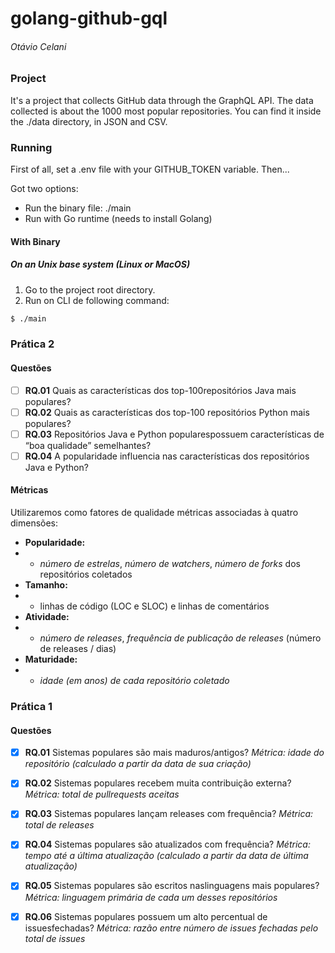 # golang-github-gql

###### Otávio Celani

### Project

It's a project that collects GitHub data through the GraphQL API.
The data collected is about the 1000 most popular repositories. You can find it inside the ./data directory, in JSON and CSV.

### Running

First of all, set a .env file with your GITHUB_TOKEN variable.
Then...

Got two options:

- Run the binary file: ./main
- Run with Go runtime (needs to install Golang)

#### With Binary

##### On an Unix base system (Linux or MacOS)

1. Go to the project root directory.
2. Run on CLI de following command:

```bash
$ ./main
```

### Prática 2

#### Questões

- [ ] **RQ.01**
      Quais as características dos top-100repositórios Java mais populares?
- [ ] **RQ.02**
      Quais as características dos top-100 repositórios Python mais populares?
- [ ] **RQ.03**
      Repositórios Java e Python popularespossuem características de “boa qualidade” semelhantes?
- [ ] **RQ.04**
      A popularidade influencia nas características dos repositórios Java e Python?

#### Métricas

Utilizaremos como fatores de qualidade métricas associadas à quatro dimensões:

- **Popularidade:**
- - _número de estrelas_, _número de watchers_, _número de forks_ dos repositórios coletados
- **Tamanho:**
- - linhas de código (LOC e SLOC) e linhas de comentários
- **Atividade:**
- - _número de releases_, _frequência de publicação de releases_ (número de releases / dias)
- **Maturidade:**
- - _idade (em anos) de cada repositório coletado_

### Prática 1

#### Questões

- [x] **RQ.01**
      Sistemas populares são mais maduros/antigos?
      _Métrica: idade do repositório (calculado a partir da data de sua criação)_

- [x] **RQ.02**
      Sistemas populares recebem muita contribuição externa?
      _Métrica: total de pullrequests aceitas_

- [x] **RQ.03**
      Sistemas populares lançam releases com frequência?
      _Métrica: total de releases_

- [x] **RQ.04**
      Sistemas populares são atualizados com frequência?
      _Métrica: tempo até a última atualização (calculado a partir da data de última atualização)_

- [x] **RQ.05**
      Sistemas populares são escritos naslinguagens mais populares?
      _Métrica: linguagem primária de cada um desses repositórios_

- [x] **RQ.06**
      Sistemas populares possuem um alto percentual de issuesfechadas?
      _Métrica: razão entre número de issues fechadas pelo total de issues_
